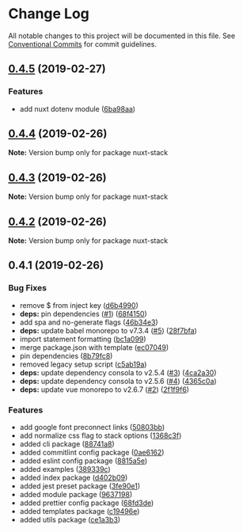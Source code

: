 # Change Log

All notable changes to this project will be documented in this file.
See [Conventional Commits](https://conventionalcommits.org) for commit guidelines.

## [0.4.5](https://github.com/wagerfield/nuxt-stack/compare/v0.4.4...v0.4.5) (2019-02-27)

### Features

- add nuxt dotenv module ([6ba98aa](https://github.com/wagerfield/nuxt-stack/commit/6ba98aa))

## [0.4.4](https://github.com/wagerfield/nuxt-stack/compare/v0.4.3...v0.4.4) (2019-02-26)

**Note:** Version bump only for package nuxt-stack

## [0.4.3](https://github.com/wagerfield/nuxt-stack/compare/v0.4.2...v0.4.3) (2019-02-26)

**Note:** Version bump only for package nuxt-stack

## [0.4.2](https://github.com/wagerfield/nuxt-stack/compare/v0.4.1...v0.4.2) (2019-02-26)

**Note:** Version bump only for package nuxt-stack

## 0.4.1 (2019-02-26)

### Bug Fixes

- remove \$ from inject key ([d6b4990](https://github.com/wagerfield/nuxt-stack/commit/d6b4990))
- **deps:** pin dependencies ([#1](https://github.com/wagerfield/nuxt-stack/issues/1)) ([68f4150](https://github.com/wagerfield/nuxt-stack/commit/68f4150))
- add spa and no-generate flags ([46b34e3](https://github.com/wagerfield/nuxt-stack/commit/46b34e3))
- **deps:** update babel monorepo to v7.3.4 ([#5](https://github.com/wagerfield/nuxt-stack/issues/5)) ([28f7bfa](https://github.com/wagerfield/nuxt-stack/commit/28f7bfa))
- import statement formatting ([bc1a099](https://github.com/wagerfield/nuxt-stack/commit/bc1a099))
- merge package.json with template ([ec07049](https://github.com/wagerfield/nuxt-stack/commit/ec07049))
- pin dependencies ([8b79fc8](https://github.com/wagerfield/nuxt-stack/commit/8b79fc8))
- removed legacy setup script ([c5ab19a](https://github.com/wagerfield/nuxt-stack/commit/c5ab19a))
- **deps:** update dependency consola to v2.5.4 ([#3](https://github.com/wagerfield/nuxt-stack/issues/3)) ([4ca2a30](https://github.com/wagerfield/nuxt-stack/commit/4ca2a30))
- **deps:** update dependency consola to v2.5.6 ([#4](https://github.com/wagerfield/nuxt-stack/issues/4)) ([4365c0a](https://github.com/wagerfield/nuxt-stack/commit/4365c0a))
- **deps:** update vue monorepo to v2.6.7 ([#2](https://github.com/wagerfield/nuxt-stack/issues/2)) ([2f1f9f6](https://github.com/wagerfield/nuxt-stack/commit/2f1f9f6))

### Features

- add google font preconnect links ([50803bb](https://github.com/wagerfield/nuxt-stack/commit/50803bb))
- add normalize css flag to stack options ([1368c3f](https://github.com/wagerfield/nuxt-stack/commit/1368c3f))
- added cli package ([88741a8](https://github.com/wagerfield/nuxt-stack/commit/88741a8))
- added commitlint config package ([0ae6162](https://github.com/wagerfield/nuxt-stack/commit/0ae6162))
- added eslint config package ([8815a5e](https://github.com/wagerfield/nuxt-stack/commit/8815a5e))
- added examples ([389339c](https://github.com/wagerfield/nuxt-stack/commit/389339c))
- added index package ([d402b09](https://github.com/wagerfield/nuxt-stack/commit/d402b09))
- added jest preset package ([3fe90e1](https://github.com/wagerfield/nuxt-stack/commit/3fe90e1))
- added module package ([9637198](https://github.com/wagerfield/nuxt-stack/commit/9637198))
- added prettier config package ([68fd3de](https://github.com/wagerfield/nuxt-stack/commit/68fd3de))
- added templates package ([c19496e](https://github.com/wagerfield/nuxt-stack/commit/c19496e))
- added utils package ([ce1a3b3](https://github.com/wagerfield/nuxt-stack/commit/ce1a3b3))
